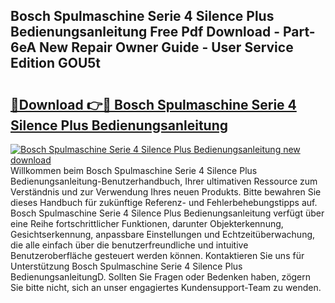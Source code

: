 ## Bosch Spulmaschine Serie 4 Silence Plus Bedienungsanleitung Free Pdf Download - Part-6eA New Repair Owner Guide - User Service Edition GOU5t

# <h2><a href="http://df1uix.blite.top/?on=Bosch+Spulmaschine+Serie+4+Silence+Plus+Bedienungsanleitung">🔗Download 👉🔴 Bosch Spulmaschine Serie 4 Silence Plus Bedienungsanleitung</a></h2>

[![Bosch Spulmaschine Serie 4 Silence Plus Bedienungsanleitung new download](https://i.imgur.com/lujVjoI.png)](http://df1uix.blite.top/?on=Bosch+Spulmaschine+Serie+4+Silence+Plus+Bedienungsanleitung)
Willkommen beim Bosch Spulmaschine Serie 4 Silence Plus Bedienungsanleitung-Benutzerhandbuch, Ihrer ultimativen Ressource zum Verständnis und zur Verwendung Ihres neuen Produkts. Bitte bewahren Sie dieses Handbuch für zukünftige Referenz- und Fehlerbehebungstipps auf. Bosch Spulmaschine Serie 4 Silence Plus Bedienungsanleitung verfügt über eine Reihe fortschrittlicher Funktionen, darunter Objekterkennung, Gesichtserkennung, anpassbare Einstellungen und Echtzeitüberwachung, die alle einfach über die benutzerfreundliche und intuitive Benutzeroberfläche gesteuert werden können. Kontaktieren Sie uns für Unterstützung Bosch Spulmaschine Serie 4 Silence Plus BedienungsanleitungD. Sollten Sie Fragen oder Bedenken haben, zögern Sie bitte nicht, sich an unser engagiertes Kundensupport-Team zu wenden.
